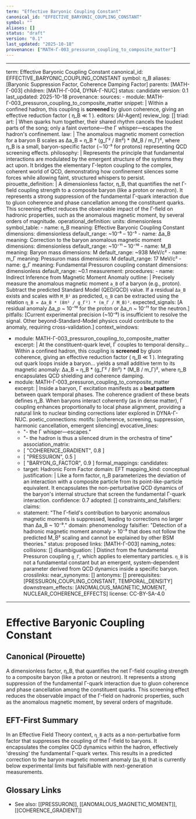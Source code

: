 ```yaml
---
term: "Effective Baryonic Coupling Constant"
canonical_id: "EFFECTIVE_BARYONIC_COUPLING_CONSTANT"
symbol: ""
aliases: []
status: "draft"
version: "0.1"
last_updated: "2025-10-18"
provenance: ["MATH-Γ-003_pressuron_coupling_to_composite_matter"]
---
```


---
term: Effective Baryonic Coupling Constant
canonical_id: EFFECTIVE_BARYONIC_COUPLING_CONSTANT
symbol: η_B
aliases: [Baryonic Suppression Factor, Coherence Damping Factor]
parents: [MATH-Γ-003]
children: [MATH-Γ-004, DYNA-Γ-NUC]
status: candidate
version: 0.1
last_updated: 2025-10-18
provenance:
  sources:
    - module: MATH-Γ-003_pressuron_coupling_to_composite_matter
      snippet: |
        Within a confined hadron, this coupling is **screened** by gluon coherence, giving an effective reduction factor ( η_B ≪ 1 ).
  editors: [AI-Agent]
  review_log: []
triad:
  art: |
    When quarks hum together, their shared rhythm cancels the loudest parts of the song; only a faint overtone—the Γ whisper—escapes the hadron's confinement.
  law: |
    The anomalous magnetic moment correction for a baryon B scales as Δa_B = η_B * (g_Γ² / 8π²) * (M_B / m_Γ)², where η_B is a small, baryon-specific factor (∼10⁻⁵ for protons) representing QCD screening effects.
  philosophy: |
    Represents the principle that fundamental interactions are modulated by the emergent structure of the systems they act upon. It bridges the elementary Γ-lepton coupling to the complex, coherent world of QCD, demonstrating how confinement silences some forces while allowing faint, structured whispers to persist.
pirouette_definition: |
  A dimensionless factor, η_B, that quantifies the net Γ-field coupling strength to a composite baryon (like a proton or neutron). It represents a strong suppression of the fundamental Γ-quark interaction due to gluon coherence and phase cancellation among the constituent quarks. This screening effect reduces the observable impact of the Γ-field on hadronic properties, such as the anomalous magnetic moment, by several orders of magnitude.
operational_definition:
  units: dimensionless
  symbol_table:
    - name: η_B
      meaning: Effective Baryonic Coupling Constant
      dimensions: dimensionless
      default_range: ~10⁻⁶ – 10⁻⁵
    - name: Δa_B
      meaning: Correction to the baryon anomalous magnetic moment
      dimensions: dimensionless
      default_range: ~10⁻¹¹ – 10⁻¹⁰
    - name: M_B
      meaning: Baryon mass
      dimensions: M
      default_range: ~938 MeV/c²
    - name: m_Γ
      meaning: Pressuron mass
      dimensions: M
      default_range: 17 MeV/c²
    - name: g_Γ
      meaning: Fundamental Pressuron coupling constant
      dimensions: dimensionless
      default_range: ~0.1
  measurement:
    procedures:
      - name: Indirect Inference from Magnetic Moment Anomaly
        outline: |
          Precisely measure the anomalous magnetic moment `a_B` of a baryon (e.g., proton). Subtract the predicted Standard Model (QED/QCD) value. If a residual `Δa_B` exists and scales with `M_B²` as predicted, `η_B` can be extracted using the relation `η_B = Δa_B * (8π² / g_Γ²) * (m_Γ / M_B)²`.
        expected_signals: [A residual anomaly Δa_p ~ 10⁻¹⁰ for the proton or Δa_n ~ 10⁻¹¹ for the neutron.]
        pitfalls: [Current experimental precision (~10⁻⁸) is insufficient to resolve the signal. Other beyond-Standard-Model physics could contribute to the anomaly, requiring cross-validation.]
context_windows:
  - module: MATH-Γ-003_pressuron_coupling_to_composite_matter
    excerpt: |
      At the constituent-quark level, Γ couples to temporal density... Within a confined hadron, this coupling is **screened** by gluon coherence, giving an effective reduction factor ( η_B ≪ 1 ). Integrating out quark loops inside a baryon... yields a small additive term to its magnetic anomaly: Δa_B = η_B * (g_Γ² / 8π²) * (M_B / m_Γ)², where η_B encapsulates QCD shielding and coherence damping.
  - module: MATH-Γ-003_pressuron_coupling_to_composite_matter
    excerpt: |
      Inside a baryon, Γ excitation manifests as a **beat pattern** between quark temporal phases. The coherence gradient of these beats defines η_B. When baryons interact coherently (as in dense matter), Γ coupling enhances proportionally to local phase alignment, providing a natural link to nuclear binding corrections later explored in DYNA-Γ-NUC.
poetic_connections:
  motifs: [coherence, screening, suppression, harmonic cancellation, emergent silencing]
  evocative_lines:
    - "- the Γ whisper—escapes."
    - "- the hadron is thus a silenced drum in the orchestra of time"
  association_matrix:
    - [ "COHERENCE_GRADIENT", 0.8 ]
    - [ "PRESSURON", 0.5 ]
    - [ "BARYON_G_FACTOR", 0.9 ]
formal_mappings:
  candidates:
    - target: Hadronic Form Factor
      domain: EFT
      mapping_kind: conceptual
      justification: |
        Like a form factor, η_B parameterizes the deviation of an interaction with a composite particle from its point-like-particle equivalent. It encapsulates the non-perturbative QCD dynamics of the baryon's internal structure that screen the fundamental Γ-quark interaction.
      confidence: 0.7
  adopted: []
constraints_and_falsifiers:
  claims:
    - statement: "The Γ-field's contribution to baryonic anomalous magnetic moments is suppressed, leading to corrections no larger than Δa_B ~ 10⁻⁹."
      domain: phenomenology
      falsifier: "Detection of a hadronic magnetic moment anomaly > 10⁻⁹ that does not follow the predicted M_B² scaling and cannot be explained by other BSM theories."
      status: proposed
      links: [MATH-Γ-003]
naming_notes:
  collisions: []
  disambiguation: |
    Distinct from the fundamental Pressuron coupling `g_Γ`, which applies to elementary particles. `η_B` is not a fundamental constant but an emergent, system-dependent parameter derived from QCD dynamics inside a specific baryon.
crosslinks:
  near_synonyms: []
  antonyms: []
  prerequisites: [PRESSURON_COUPLING_CONSTANT, TEMPORAL_DENSITY]
  downstream_effects: [ANOMALOUS_MAGNETIC_MOMENT, NUCLEAR_COHERENCE_EFFECTS]
license: CC-BY-SA-4.0
---

# Effective Baryonic Coupling Constant

## Canonical (Pirouette)
A dimensionless factor, η_B, that quantifies the net Γ-field coupling strength to a composite baryon (like a proton or neutron). It represents a strong suppression of the fundamental Γ-quark interaction due to gluon coherence and phase cancellation among the constituent quarks. This screening effect reduces the observable impact of the Γ-field on hadronic properties, such as the anomalous magnetic moment, by several orders of magnitude.

## EFT-First Summary
In an Effective Field Theory context, `η_B` acts as a non-perturbative form factor that suppresses the coupling of the Γ-field to baryons. It encapsulates the complex QCD dynamics within the hadron, effectively 'dressing' the fundamental Γ-quark vertex. This results in a predicted correction to the baryon magnetic moment anomaly (`Δa_B`) that is currently below experimental limits but falsifiable with next-generation measurements.

## Glossary Links
- See also: [[PRESSURON]], [[ANOMALOUS_MAGNETIC_MOMENT]], [[COHERENCE_GRADIENT]]